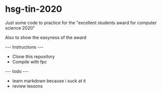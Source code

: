 # hsg-tin-2020
Just some code to practice for the "excellent students award for computer science 2020"

Also to show the easyness of the award

--- Instructions ---
- Clone this repository
- Compile with fpc

--- todo ---
- learn markdown because i suck at it
- review lessons
